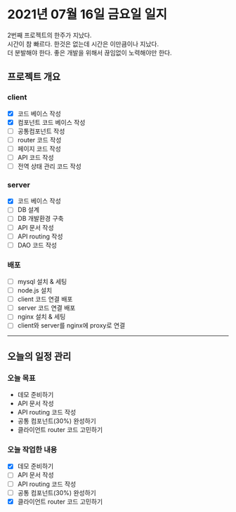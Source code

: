 # 2021년 07월 16일 금요일 일지

2번째 프로젝트의 한주가 지났다.<br />
시간이 참 빠르다. 한것은 없는데 시간은 이만큼이나 지났다.<br />
더 분발해야 한다. 좋은 개발을 위해서 끊임없이 노력해야만 한다.

## 프로젝트 개요

### client

- [x] 코드 베이스 작성
- [x] 컴포넌트 코드 베이스 작성
- [ ] 공통컴포넌트 작성
- [ ] router 코드 작성
- [ ] 페이지 코드 작성
- [ ] API 코드 작성
- [ ] 전역 상태 관리 코드 작성

### server

- [x] 코드 베이스 작성
- [ ] DB 설계
- [ ] DB 개발환경 구축
- [ ] API 문서 작성
- [ ] API routing 작성
- [ ] DAO 코드 작성

### 배포

- [ ] mysql 설치 & 세팅
- [ ] node.js 설치
- [ ] client 코드 연결 배포
- [ ] server 코드 연결 배포
- [ ] nginx 설치 & 세팅
- [ ] client와 server를 nginx에 proxy로 연결

---

## 오늘의 일정 관리

### 오늘 목표

- 데모 준비하기
- API 문서 작성
- API routing 코드 작성
- 공통 컴포넌트(30%) 완성하기
- 클라이언트 router 코드 고민하기

### 오늘 작업한 내용

- [x] 데모 준비하기
- [ ] API 문서 작성
- [ ] API routing 코드 작성
- [ ] 공통 컴포넌트(30%) 완성하기
- [x] 클라이언트 router 코드 고민하기